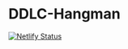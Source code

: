 # DDLC-Hangman
[![Netlify Status](https://api.netlify.com/api/v1/badges/8201c663-e13f-49c4-85bc-52fb39bb8632/deploy-status)](https://app.netlify.com/sites/ddlc-hangman/deploys)
